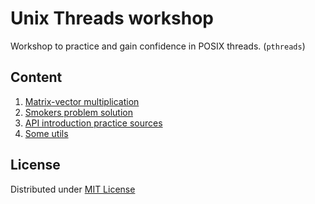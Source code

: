 # Unix Threads workshop

Workshop to practice and gain confidence in POSIX threads. (`pthreads`)

## Content

1. [Matrix-vector multiplication](https://github.com/qrutyy/uthreadsworkshop/tree/main/mvmul)
2. [Smokers problem solution](https://github.com/qrutyy/uthreadsworkshop/tree/main/smokers)
3. [API introduction practice sources](https://github.com/qrutyy/uthreadsworkshop/tree/main/src)
4. [Some utils](https://github.com/qrutyy/uthreadsworkshop/tree/main/utils)

## License 

Distributed under [MIT License](https://github.com/qrutyy/uthreadsworkshop/tree/main/LICENSE)
